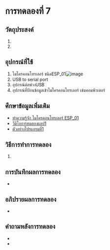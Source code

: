 # การทดลองที่ 7
## วัตถุประสงค์
1. 
2. 
## อุปกรณ์ที่ใช้
1. ไมโครคอนโทรเลอร์ ชนิดESP_01![image](https://user-images.githubusercontent.com/80879365/112280582-bea01c80-8cb7-11eb-9b7c-48a2639f3094.png)
2. USB to serial port
3. อุปกรณ์ต่อพ่วงUSB
4. อุปกรณ์ที่ป้อนข้อมูลเข้าไมโครคอนโทรเลอร์ เช่นคอมพิวเตอร์
## ศึกษาข้อมูลเพิ่มเติม
* [ทำความรู้จัก ไมโครคอนโทรเลอร์ ESP_01](https://docs.platformio.org/en/latest/boards/espressif8266/esp01.html)
* [วีดีโอการทดลองแลป1](https://youtu.be/NLIUsWLEpmg)
* [ตัวอย่างโปรแกรมที่1](https://github.com/choompol-boonmee/lab63b/tree/master/examples/01_Serial-Monitor)
## วิธีการทำการทดลอง
1.
## การบันทึกผลการทดลอง
*
## อภิปรายผลการทดลอง
*
## คำถามหลังการทดลอง
* 
* 
